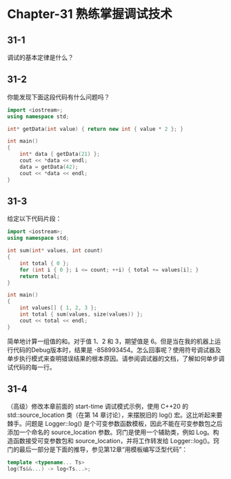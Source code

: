 # Chapter-31 熟练掌握调试技术

## 31-1

调试的基本定律是什么？

## 31-2

你能发现下面这段代码有什么问题吗？

```c++
import <iostream>;
using namespace std;

int* getData(int value) { return new int { value * 2 }; }

int main()
{
    int* data { getData(21) };
    cout << *data << endl;
    data = getData(42);
    cout << *data << endl;
}
```

## 31-3

给定以下代码片段：

```c++
import <iostream>;
using namespace std;

int sum(int* values, int count)
{
    int total { 0 };
    for (int i { 0 }; i <= count; ++i) { total += values[i]; }
    return total;
}

int main()
{
    int values[] { 1, 2, 3 };
    int total { sum(values, size(values)) };
    cout << total << endl;
}
```

简单地计算一组值的和。对于值 1、2 和 3，期望值是 6。但是当在我的机器上运行代码的Debug版本时，结果是 -858993454。怎么回事呢？使用符号调试器及单步执行模式来查明错误结果的根本原因。请参阅调试器的文档，了解如何单步调试代码的每一行。

## 31-4

（高级）修改本章前面的 start-time 调试模式示例，使用 C++20 的 std::source_location 类（在第 14 章讨论），来摆脱旧的 log() 宏。这比听起来要棘手。问题是 Logger::log() 是个可变参数函数模板，因此不能在可变参数包之后添加一个命名的 source_location 参数。窍门是使用一个辅助类，例如 Log。构造函数接受可变参数包和 source_location，并将工作转发给 Logger::log()。窍门的最后一部分是下面的推导，参见第12章“用模板编写泛型代码”：

```c++
template <typename... Ts>
log(Ts&&...) -> log<Ts...>;
```

